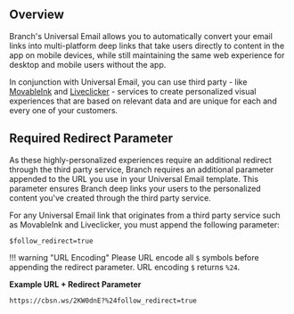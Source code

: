 ## Overview

Branch's Universal Email allows you to automatically convert your email links into multi-platform deep links that take users directly to content in the app on mobile devices, while still maintaining the same web experience for desktop and mobile users without the app.

In conjunction with Universal Email, you can use third party - like [MovableInk](https://movableink.com/) and [Liveclicker](https://www.liveclicker.com/) - services to create personalized visual experiences that are based on relevant data and are unique for each and every one of your customers.

## Required Redirect Parameter

As these highly-personalized experiences require an additional redirect through the third party service, Branch requires an additional parameter appended to the URL you use in your Universal Email template. This parameter ensures Branch deep links your users to the personalized content you've created through the third party service.

For any Universal Email link that originates from a third party service such as MovableInk and Liveclicker, you must append the following parameter:

`$follow_redirect=true`

!!! warning "URL Encoding"
	Please URL encode all `$` symbols before appending the redirect parameter. URL encoding `$` returns `%24`. 

**Example URL + Redirect Parameter**

```https://cbsn.ws/2KW0dnE?%24follow_redirect=true```

